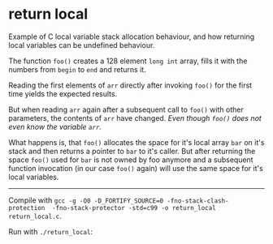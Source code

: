 # return local

Example of C local variable stack allocation behaviour,
and how returning local variables can be undefined behaviour.

The function `foo()` creates a 128 element `long int` array, fills it with the numbers from `begin` to `end` and returns it.

Reading the first elements of `arr` directly after invoking `foo()` for the first time yields the expected results.

But when reading `arr` again after a subsequent call to `foo()` with other parameters, the contents of `arr` have changed.
*Even though `foo()` does not even know the variable `arr`.*

What happens is, that `foo()` allocates the space for it's local array `bar` on it's stack and then returns a pointer to `bar` to it's caller.
But after returning the space `foo()` used for `bar` is not owned by foo anymore and a subsequent function invocation (in our case `foo()` again) will use the same space for it's local variables.

---

Compile with `gcc -g -O0 -D_FORTIFY_SOURCE=0 -fno-stack-clash-protection  -fno-stack-protector -std=c99 -o return_local return_local.c`.

Run with `./return_local`:
